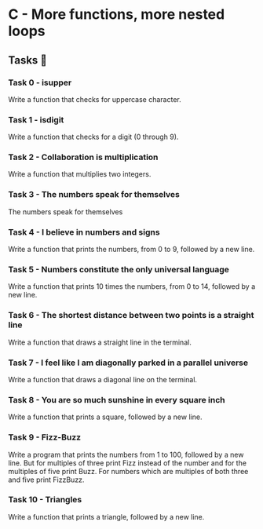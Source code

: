 # C - More functions, more nested loops
## Tasks 📝
### Task 0 -  isupper
Write a function that checks for uppercase character.
### Task 1 - isdigit
Write a function that checks for a digit (0 through 9).
### Task 2 - Collaboration is multiplication
Write a function that multiplies two integers.
### Task 3 - The numbers speak for themselves
The numbers speak for themselves
### Task 4 - I believe in numbers and signs
Write a function that prints the numbers, from 0 to 9, followed by a new line.
### Task 5 - Numbers constitute the only universal language
Write a function that prints 10 times the numbers, from 0 to 14, followed by a new line.
### Task 6 - The shortest distance between two points is a straight line
Write a function that draws a straight line in the terminal.
### Task 7 -  I feel like I am diagonally parked in a parallel universe
Write a function that draws a diagonal line on the terminal.
### Task 8 - You are so much sunshine in every square inch
Write a function that prints a square, followed by a new line.
### Task 9 - Fizz-Buzz
Write a program that prints the numbers from 1 to 100, followed by a new line.
But for multiples of three print Fizz instead of the number and for the
multiples of five print Buzz. For numbers which are multiples of both three
and five print FizzBuzz.
### Task 10 - Triangles
Write a function that prints a triangle, followed by a new line.
